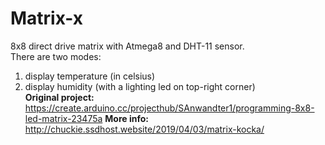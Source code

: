 # Matrix-x
8x8 direct drive matrix with Atmega8 and DHT-11 sensor.<br>
There are two modes:<br>
1. display temperature (in celsius)<br>
2. display humidity (with a lighting led on top-right corner)<br>
<strong>Original project: </strong> https://create.arduino.cc/projecthub/SAnwandter1/programming-8x8-led-matrix-23475a
<strong>More info: </strong> http://chuckie.ssdhost.website/2019/04/03/matrix-kocka/
